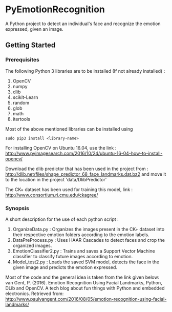 # PyEmotionRecognition
A Python project to detect an individual's face and recognize the emotion expressed, given an image.

## Getting Started
### Prerequisites
The following Python 3 libraries are to be installed (If not already installed) :
1) OpenCV
2) numpy
3) dlib
4) scikit-Learn
5) random
6) glob
7) math
8) itertools

Most of the above mentioned libraries can be installed using 
```
sudo pip3 install <library-name>
```

For installing OpenCV on Ubuntu 16.04, use the link : 
http://www.pyimagesearch.com/2016/10/24/ubuntu-16-04-how-to-install-opencv/

Download the dlib predictor that has been used in the project from : 
http://dlib.net/files/shape_predictor_68_face_landmarks.dat.bz2
and move it to the location in the project 'data/DlibPredictor'

The CK+ dataset has been used for training this model, link : http://www.consortium.ri.cmu.edu/ckagree/

### Synopsis
A short description for the use of each python script :
1) OrganizeData.py       : Organizes the images present in the CK+ dataset into their respective emotion folders according to the                            emotion labels.
2) DataPreProcess.py     : Uses HAAR Cascades to detect faces and crop the organized images.
3) EmotionClassifier2.py : Trains and saves a Support Vector Machine classifier to classify future images                                                    according to emotion.
4) Model_test2.py        : Loads the saved SVM model, detects the face in the given image and predicts the emotion expressed.

Most of the code and the general idea is taken from the link given below:
van Gent, P. (2016). Emotion Recognition Using Facial Landmarks, Python, DLib and OpenCV. A tech blog about fun things with Python and embedded electronics. Retrieved from: http://www.paulvangent.com/2016/08/05/emotion-recognition-using-facial-landmarks/
